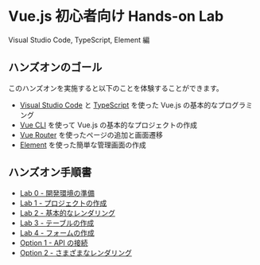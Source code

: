 # Vue.js 初心者向け Hands-on Lab

Visual Studio Code, TypeScript, Element 編

## ハンズオンのゴール

このハンズオンを実施すると以下のことを体験することができます。

- [Visual Studio Code](https://code.visualstudio.com/) と [TypeScript](https://www.typescriptlang.org/) を使った Vue.js の基本的なプログラミング
- [Vue CLI](https://cli.vuejs.org/) を使って Vue.js の基本的なプロジェクトの作成
- [Vue Router](https://router.vuejs.org/ja/) を使ったページの追加と画面遷移
- [Element](https://element.eleme.io/) を使った簡単な管理画面の作成

## ハンズオン手順書

- [Lab 0 - 開発環境の準備](instructions/lab00.md)
- [Lab 1 - プロジェクトの作成](instructions/lab01.md)
- [Lab 2 - 基本的なレンダリング](instructions/lab02.md)
- [Lab 3 - テーブルの作成](instructions/lab03.md)
- [Lab 4 - フォームの作成](instructions/lab04.md)
- [Option 1 - API の接続](instructions/opt01.md)
- [Option 2 - さまざまなレンダリング](instructions/opt02.md)
